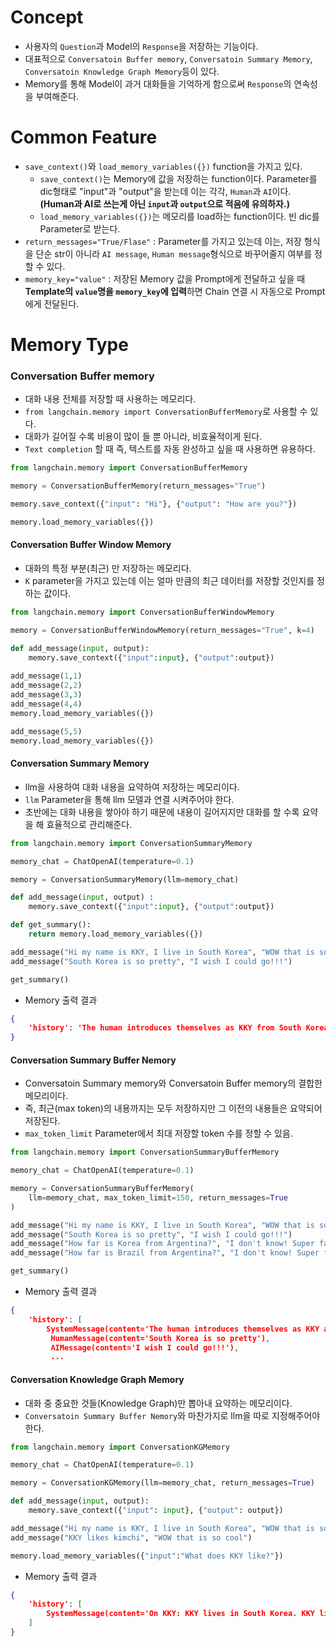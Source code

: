 # Concept
- 사용자의 `Question`과 Model의 `Response`을 저장하는 기능이다.
- 대표적으로 `Conversatoin Buffer memory`, `Conversatoin Summary Memory`, `Conversatoin Knowledge Graph Memory`등이 있다.
- Memory를 통해 Model이 과거 대화들을 기억하게 함으로써 `Response`의 연속성을 부여해준다.
# Common Feature
- `save_context()`와 `load_memory_variables({})` function을 가지고 있다.
	- `save_context()`는 Memory에 값을 저장하는 function이다. Parameter를 dic형태로 "input"과 "output"을 받는데 이는 각각, `Human`과 `AI`이다. **(Human과 AI로 쓰는게 아닌 `input`과 `output`으로 적음에 유의하자.)**
	- `load_memory_variables({})`는 메모리를 load하는 function이다. 빈 dic를 Parameter로 받는다.
- `return_messages="True/Flase"` : Parameter를 가지고 있는데 이는, 저장 형식을 단순 str이 아니라 `AI message`, `Human message`형식으로 바꾸어줄지 여부를 정할 수 있다.
- `memory_key="value"` : 저장된 Memory 값을 Prompt에게 전달하고 싶을 때 **Template의 `value`명을 `memory_key`에 입력**하면 Chain 연결 시 자동으로 Prompt에게 전달된다.
# Memory Type
### Conversation Buffer memory
- 대화 내용 전체를 저장할 때 사용하는 메모리다.
- `from langchain.memory import ConversationBufferMemory`로 사용할 수 있다.
 - 대화가 길어질 수록 비용이 많이 들 뿐 아니라, 비효율적이게 된다.
 - `Text completion` 할 때 즉, 텍스트를 자동 완성하고 싶을 때 사용하면 유용하다.
```python
from langchain.memory import ConversationBufferMemory

memory = ConversationBufferMemory(return_messages="True")

memory.save_context({"input": "Hi"}, {"output": "How are you?"})

memory.load_memory_variables({})
```
#### Conversation Buffer Window Memory
- 대화의 특정 부분(최근) 만 저장하는 메모리다.
- `K` parameter을 가지고 있는데 이는 얼마 만큼의 최근 데이터를 저장할 것인지를 정하는 값이다.
```python
from langchain.memory import ConversationBufferWindowMemory

memory = ConversationBufferWindowMemory(return_messages="True", k=4)

def add_message(input, output):
    memory.save_context({"input":input}, {"output":output})
   
add_message(1,1)
add_message(2,2)
add_message(3,3)
add_message(4,4)
memory.load_memory_variables({})

add_message(5,5)
memory.load_memory_variables({})
```
#### Conversation Summary Memory
- llm을 사용하여 대화 내용을 요약하여 저장하는 메모리이다.
- `llm` Parameter을 통해 llm 모델과 연결 시켜주어야 한다.
- 초반에는 대화 내용을 쌓아야 하기 때문에 내용이 길어지지만 대화를 할 수록 요약을 해 효율적으로 관리해준다.
```python
from langchain.memory import ConversationSummaryMemory

memory_chat = ChatOpenAI(temperature=0.1)

memory = ConversationSummaryMemory(llm=memory_chat)

def add_message(input, output) :
    memory.save_context({"input":input}, {"output":output})

def get_summary():
    return memory.load_memory_variables({})

add_message("Hi my name is KKY, I live in South Korea", "WOW that is so cool")
add_message("South Korea is so pretty", "I wish I could go!!!")

get_summary()
```
- Memory 출력 결과
```json
{
	'history': 'The human introduces themselves as KKY from South Korea. The AI expresses excitement and finds it cool, wishing it could visit South Korea because it is so pretty.'
}
```
#### Conversation Summary Buffer Nemory
- Conversatoin Summary memory와 Conversatoin Buffer memory의 결합한 메모리이다.
- 즉, 최근(max token)의 내용까지는 모두 저장하지만 그 이전의 내용들은 요약되어 저장된다.
- `max_token_limit` Parameter에서 최대 저장할 token 수를 정할 수 있음.
```python
from langchain.memory import ConversationSummaryBufferMemory

memory_chat = ChatOpenAI(temperature=0.1)

memory = ConversationSummaryBufferMemory(
    llm=memory_chat, max_token_limit=150, return_messages=True
)

add_message("Hi my name is KKY, I live in South Korea", "WOW that is so cool")
add_message("South Korea is so pretty", "I wish I could go!!!")
add_message("How far is Korea from Argentina?", "I don't know! Super far!")
add_message("How far is Brazil from Argentina?", "I don't know! Super far!")

get_summary()
```
- Memory 출력 결과
```json
{
	'history': [
		SystemMessage(content='The human introduces themselves as KKY and mentions they live in South Korea. The AI responds with enthusiasm, saying "WOW that is so cool."'),
		 HumanMessage(content='South Korea is so pretty'), 
		 AIMessage(content='I wish I could go!!!'),
		 ...
```
#### Conversation Knowledge Graph Memory
- 대화 중 중요한 것들(Knowledge Graph)만 뽑아내 요약하는 메모리이다.
- `Conversatoin Summary Buffer Nemory`와 마찬가지로 llm을 따로 지정해주어야 한다.
```python
from langchain.memory import ConversationKGMemory

memory_chat = ChatOpenAI(temperature=0.1)

memory = ConversationKGMemory(llm=memory_chat, return_messages=True)

def add_message(input, output):
    memory.save_context({"input": input}, {"output": output})

add_message("Hi my name is KKY, I live in South Korea", "WOW that is so cool")
add_message("KKY likes kimchi", "WOW that is so cool")

memory.load_memory_variables({"input":"What does KKY like?"})
```
- Memory 출력 결과
```json
{
	'history': [
		SystemMessage(content='On KKY: KKY lives in South Korea. KKY likes kimchi.')
	]
}
```